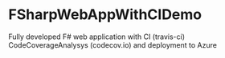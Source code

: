 # FSharpWebAppWithCIDemo
Fully developed F# web application with CI (travis-ci) CodeCoverageAnalysys (codecov.io) and deployment to Azure
